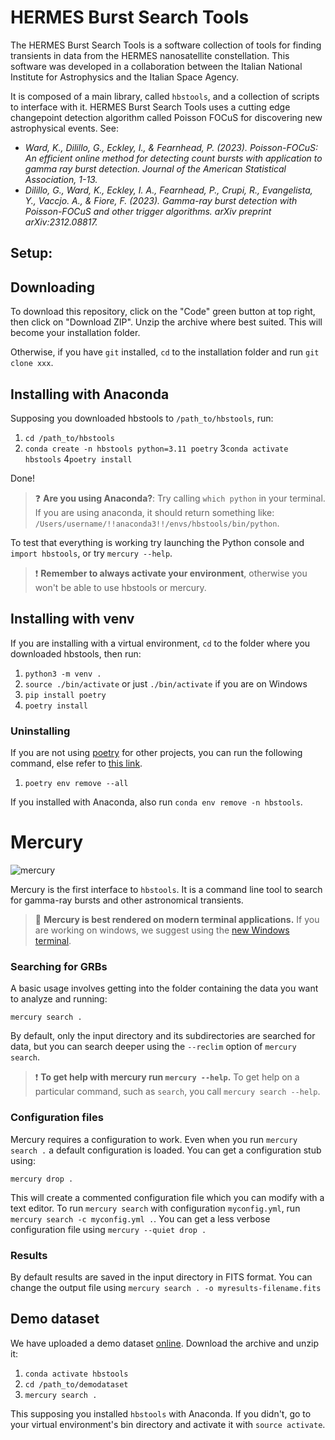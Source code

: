 # HERMES Burst Search Tools

The HERMES Burst Search Tools is a software collection of tools for finding transients
in data from the HERMES nanosatellite constellation. This software was developed in a collaboration between
the Italian National Institute for Astrophysics and the Italian Space Agency.

It is composed of a main library, called `hbstools`, and a collection of scripts to interface with it.
HERMES Burst Search Tools uses a cutting edge changepoint detection algorithm called Poisson FOCuS for discovering new astrophysical events. See:

* _Ward, K., Dilillo, G., Eckley, I., & Fearnhead, P. (2023). Poisson-FOCuS: An efficient online method for detecting count bursts with application to gamma ray burst detection. Journal of the American Statistical Association, 1-13._
* _Dilillo, G., Ward, K., Eckley, I. A., Fearnhead, P., Crupi, R., Evangelista, Y., Vaccjo. A., & Fiore, F. (2023). Gamma-ray burst detection with Poisson-FOCuS and other trigger algorithms. arXiv preprint arXiv:2312.08817._


## Setup:

## Downloading 

To download this repository, click on the "Code" green button at top right, then click on "Download ZIP".
Unzip the archive where best suited. This will become your installation folder.

Otherwise, if you have `git` installed, `cd` to the installation folder and run `git clone xxx`.


## Installing with Anaconda

Supposing you downloaded hbstools to `/path_to/hbstools`, run:

1. `cd /path_to/hbstools`
2. `conda create -n hbstools python=3.11 poetry`
3`conda activate hbstools`
4`poetry install`

Done!

> ❓ **Are you using Anaconda?**: 
> Try calling `which python` in your terminal. If you are using anaconda, 
> it should return something like: `/Users/username/!!anaconda3!!/envs/hbstools/bin/python`.

To test that everything is working try launching the Python console and `import hbstools`, or
try `mercury --help`.

> ❗ **Remember to always activate your environment**, otherwise you won't be able to use hbstools or mercury.

## Installing with venv

If you are installing with a virtual environment, `cd` to the folder where you downloaded hbstools, then run:

1. `python3 -m venv .`
2. `source ./bin/activate` or just `./bin/activate` if you are on Windows
3. `pip install poetry`
4. `poetry install`


### Uninstalling
If you are not using [poetry](https://python-poetry.org/) for other projects, you can run the following command, else refer to [this link](https://python-poetry.org/docs/managing-environments/#:~:text=Deleting%20the%20environments,-Finally%2C%20you%20can&text=You%20can%20delete%20more%20than%20one%20environment%20at%20a%20time.&text=Use%20the%20%2D%2Dall%20option%20to%20delete%20all%20virtual%20environments%20at%20once.&text=If%20you%20remove%20the%20currently,it%20will%20be%20automatically%20deactivated.).

1. `poetry env remove --all`

If you installed with Anaconda, also run `conda env remove -n hbstools`.



# Mercury

![mercury](assets/mercury-gif/mercury.gif)

Mercury is the first interface to `hbstools`. 
It is a command line tool to search for gamma-ray bursts and other astronomical transients. 

> 💅 **Mercury is best rendered on modern terminal applications.**
> If you are working on windows, we suggest using the [new Windows terminal](https://apps.microsoft.com/store/detail/windows-terminal/9N0DX20HK701).

### Searching for GRBs
A basic usage involves getting into the folder containing the data you want to analyze and running:

```mercury search .```

By default, only the input directory and its subdirectories are searched for data, but you can search deeper using the
`--reclim` option of `mercury search`.

> ❗ **To get help with mercury run `mercury --help`.**
> To get help on a particular command, such as `search`, you call `mercury search --help`.

### Configuration files

Mercury requires a configuration to work. Even when you run  `mercury search .` a default configuration is loaded.
You can get a configuration stub using:

```mercury drop .```

This will create a commented configuration file which you can modify with a text editor. 
To run `mercury search` with configuration `myconfig.yml`, run `mercury search -c myconfig.yml .`.
You can get a less verbose configuration file using `mercury --quiet drop .`

### Results

By default results are saved in the input directory in FITS format.
You can change the output file using `mercury search . -o myresults-filename.fits`



## Demo dataset

We have uploaded a demo dataset [online](https://drive.google.com/file/d/1kC473-QQsLWrClxKRHT8JJCIJr_KO_4_/view?usp=sharing).
Download the archive and unzip it:

1. `conda activate hbstools`
2. `cd /path_to/demodataset`
3. `mercury search .`

This supposing you installed `hbstools` with Anaconda. If you didn't, go to your virtual environment's bin directory and activate it with `source activate`.
